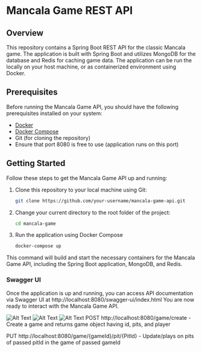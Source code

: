 # Mancala Game REST API

## Overview

This repository contains a Spring Boot REST API for the classic Mancala game. The application is built with Spring Boot and utilizes MongoDB for the database and Redis for caching game data. The application can be run the locally on your host machine, or as containerized environment using Docker.

## Prerequisites

Before running the Mancala Game API, you should have the following prerequisites installed on your system:

- [Docker](https://www.docker.com/get-started)
- [Docker Compose](https://docs.docker.com/compose/install/)
- Git (for cloning the repository)
- Ensure that port 8080 is free to use (application runs on this port)

## Getting Started

Follow these steps to get the Mancala Game API up and running:

1. Clone this repository to your local machine using Git:

   ```bash
   git clone https://github.com/your-username/mancala-game-api.git

2. Change your current directory to the root folder of the project:
   ```bash
   cd mancala-game

3. Run the application using Docker Compose

   ```bash
   docker-compose up

This command will build and start the necessary containers for the Mancala Game API, including the Spring Boot application, MongoDB, and Redis.

### Swagger UI
Once the application is up and running, you can access API documentation via Swagger UI at http://localhost:8080/swagger-ui/index.html
You are now ready to interact with the Mancala Game API.

![Alt Text](https://github.com/giftmbanda/mancala-game/blob/main/mancala-api/SwaggerUI_screenshot.png)
![Alt Text](https://github.com/giftmbanda/mancala-game/blob/main/mancala-api/Game_screenshot.png)
![Alt Text](https://github.com/giftmbanda/mancala-game/blob/main/mancala-api/Game_in_progress_screenshot.png)
POST http://localhost:8080/game/create - Create a game and returns game object having id, pits, and player

PUT http://localhost:8080/game/{gameId}/pit/{PitId} - Update/plays on pits of passed pitId in the game of passed gameId
